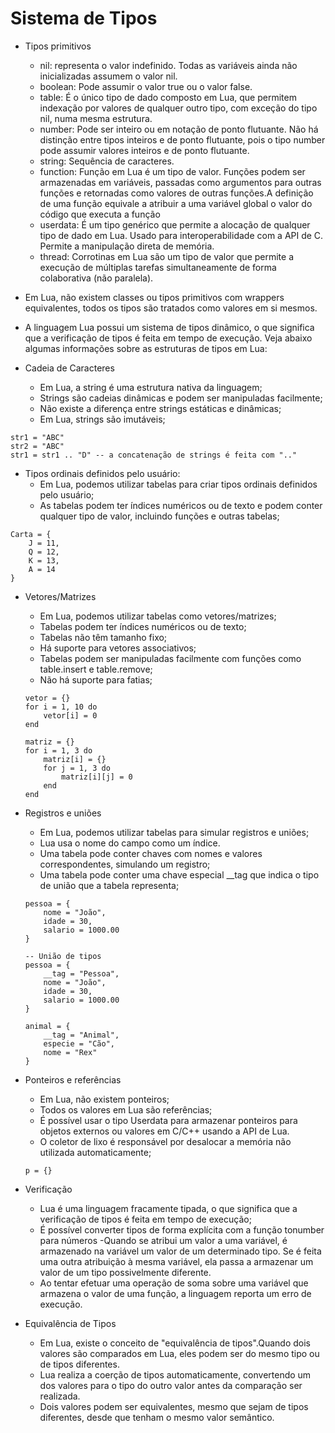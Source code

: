 # Sistema de Tipos
- Tipos primitivos
	- nil: representa o valor indefinido. Todas as variáveis ainda não inicializadas assumem o valor nil.
	- boolean: Pode assumir o valor true ou o valor false.
	- table: É o único tipo de dado composto em Lua, que permitem indexação por valores de qualquer outro tipo, com exceção do tipo nil, numa mesma estrutura.
	- number: Pode ser inteiro ou em notação de ponto flutuante. Não há distinção entre tipos inteiros e de ponto flutuante, pois o tipo number pode assumir valores inteiros e de ponto flutuante.
	- string: Sequência de caracteres.
	- function: Função em Lua é um tipo de valor. Funções podem ser armazenadas em variáveis, passadas como argumentos para outras funções e retornadas como valores de outras funções.A definição de uma função equivale a atribuir a uma variável global o valor do código que executa a função
	- userdata: É um tipo genérico que permite a alocação de qualquer tipo de dado em Lua. Usado para interoperabilidade com a API de C. Permite a manipulação direta de memória.
	- thread: Corrotinas em Lua são um tipo de valor que permite a execução de múltiplas tarefas simultaneamente de forma colaborativa (não paralela).
	
- Em Lua, não existem classes ou tipos primitivos com wrappers equivalentes, todos os tipos são tratados como valores em si mesmos.
- A linguagem Lua possui um sistema de tipos dinâmico, o que significa que a verificação de tipos é feita em tempo de execução. Veja abaixo algumas informações sobre as estruturas de tipos em Lua:

- Cadeia de Caracteres
	- Em Lua, a string é uma estrutura nativa da linguagem;
	- Strings são cadeias dinâmicas e podem ser manipuladas facilmente;
	- Não existe a diferença entre strings estáticas e dinâmicas;
	- Em Lua, strings são imutáveis;
```
str1 = "ABC"
str2 = "ABC"
str1 = str1 .. "D" -- a concatenação de strings é feita com ".."
```
- Tipos ordinais definidos pelo usuário:
	- Em Lua, podemos utilizar tabelas para criar tipos ordinais definidos pelo usuário;
	- As tabelas podem ter índices numéricos ou de texto e podem conter qualquer tipo de valor, incluindo funções e outras tabelas;
```
Carta = {
	J = 11,
	Q = 12,
	K = 13,
	A = 14
}
```
- Vetores/Matrizes
	- Em Lua, podemos utilizar tabelas como vetores/matrizes;
	- Tabelas podem ter índices numéricos ou de texto;
	- Tabelas não têm tamanho fixo;
	- Há suporte para vetores associativos;
	- Tabelas podem ser manipuladas facilmente com funções como table.insert e table.remove;
	- Não há suporte para fatias;
	```
	vetor = {}
	for i = 1, 10 do
		vetor[i] = 0
	end
	
	matriz = {}
	for i = 1, 3 do
		matriz[i] = {}
		for j = 1, 3 do
			matriz[i][j] = 0
		end
	end
	```

- Registros e uniões
	- Em Lua, podemos utilizar tabelas para simular registros e uniões;
	- Lua usa o nome do campo como um índice.
	- Uma tabela pode conter chaves com nomes e valores correspondentes, simulando um registro;
	- Uma tabela pode conter uma chave especial __tag que indica o tipo de união que a tabela representa;
	```
	pessoa = {
		nome = "João",
		idade = 30,
		salario = 1000.00
	}
	
	-- União de tipos
	pessoa = {
		__tag = "Pessoa",
		nome = "João",
		idade = 30,
		salario = 1000.00
	}
	
	animal = {
		__tag = "Animal",
		especie = "Cão",
		nome = "Rex"
	}
	```

- Ponteiros e referências
	- Em Lua, não existem ponteiros;
	- Todos os valores em Lua são referências;
	- É possível usar o tipo Userdata para armazenar ponteiros para objetos externos ou valores em C/C++ usando a API de Lua.
	- O coletor de lixo é responsável por desalocar a memória não utilizada automaticamente;
	```
	p = {}
	
	```
- Verificação
	- Lua é uma linguagem fracamente tipada, o que significa que a verificação de tipos é feita em tempo de execução;
	- É possível converter tipos de forma explícita com a função tonumber para números
	-Quando se atribui um valor a uma variável, é armazenado na variável um valor de um determinado tipo. Se é feita uma outra atribuição à mesma variável, ela passa a armazenar um valor de um tipo possivelmente diferente.
	- Ao tentar efetuar uma operação de soma sobre uma variável que armazena o valor de uma função, a linguagem reporta um erro de execução.

- Equivalência de Tipos
	- Em Lua, existe o conceito de "equivalência de tipos".Quando dois valores são comparados em Lua, eles podem ser do mesmo tipo ou de tipos diferentes.
	- Lua realiza a coerção de tipos automaticamente, convertendo um dos valores para o tipo do outro valor antes da comparação ser realizada.
	- Dois valores podem ser equivalentes, mesmo que sejam de tipos diferentes, desde que tenham o mesmo valor semântico.
